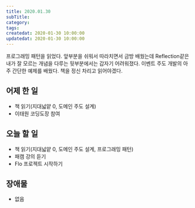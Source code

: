 ```yaml
---
title: 2020.01.30
subTitle:
category:
tags:
createdat: 2020-01-30 10:00:00
updatedat: 2020-01-30 10:00:00
---
```


프로그래밍 패턴을 읽었다. 앞부분을 쉬워서 따라치면서 금방 배웠는데 Reflection같은 내가 잘 모르는 개념을 다루는 뒷부분에서는 갑자기 어려워졌다. 이벤트 주도 개발의 아주 간단한 예제를 배웠다. 책을 정신 차리고 읽어야겠다.

## 어제 한 일

* 책 읽기(지대넓얕 0, 도메인 주도 설계)
* 이태원 코딩도장 참여

## 오늘 할 일

* 책 읽기(지대넓얕 0, 도메인 주도 설계, 프로그래밍 패턴)
* 패캠 강의 듣기
* Flo 프로젝트 시작하기

## 장애물

* 없음
